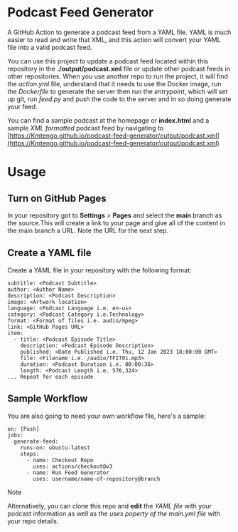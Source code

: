# Podcast Feed Generator
A GitHub Action to generate a podcast feed from a YAML file. YAML is much easier to read and write that XML, and this action will convert your YAML file into a valid podcast feed.

You can use this project to update a podcast feed located within this repository in the **./output/podcast.xml** file or update other podcast feeds in other repositories. When you use another repo to run the project, it will find the _action.yml_ file, understand that it needs to use the Docker image, run the _Dockerfile_ to generate the server then run the _entrypoint_, which will set up git, run _feed.py_ and push the code to the server and in so doing generate your feed.

You can find a sample podcast at the homepage or **index.html** and a sample _XML formatted_ podcast feed by navigating to [https://Kmtengo.github.io/podcast-feed-generator/output/podcast.xml](https://Kmtengo.github.io/podcast-feed-generator/output/podcast.xml)

# Usage
## Turn on GitHub Pages
In your repository got to **Settings** > **Pages** and select the **main** branch as the source.This will create a link to your page and give all of the content in the main branch a URL. Note the URL for the next step.

## Create a YAML file
Create a YAML file in your repository with the following format:

```title: <Podcast Title>
subtitle: <Podcast Subtitle>
author: <Author Name>
description: <Podcast Description>
image: <Artwork location>
language: <Podcast Language i.e. en-us>
category: <Podcast Category i.e.Technology>
format: <Format of files i.e. audio/mpeg>
link: <GitHub Pages URL>
item:
  - title: <Podcast Episode Title>
    description: <Podcast Episode Description>
    published: <Date Published i.e. Thu, 12 Jan 2023 18:00:00 GMT>
    file: <Filename i.e. /audio/TFIT01.mp3>
    duration: <Podcast Duration i.e. 00:00:36>
    length: <Podcast Length i.e. 576,324>
... Repeat for each episode
```
## Sample Workflow
You are also going to need your own workflow file, here's a sample:
```name: Generate Feed
on: [Push]
jobs:
  generate-feed:
    runs-on: ubuntu-latest
    steps:
      - name: Checkout Repo
        uses: actions/checkout@v3
      - name: Run Feed Generator
        uses: username/name-of-repository@branch
```

> [!NOTE]
> Alternatively, you can clone this repo and **edit** the _YAML file_ with your podcast information as well as the _uses poperty of the main.yml file_ with your repo details.
